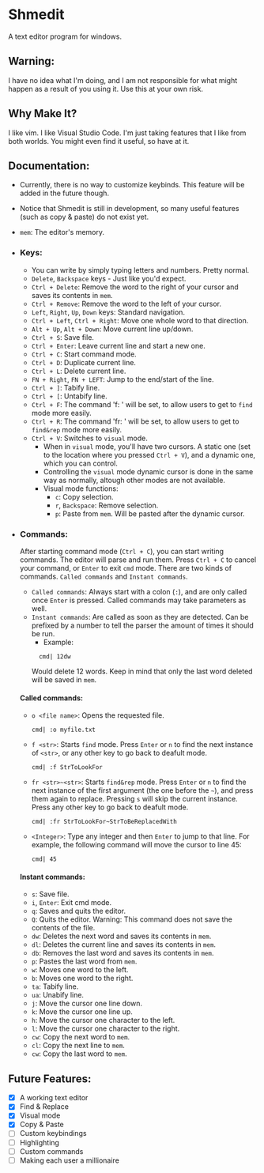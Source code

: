 # Shmedit
A text editor program for windows.

## Warning:
  I have no idea what I'm doing, and I am not responsible for what might happen as a result of you using it.
  Use this at your own risk.

## Why Make It?
  I like vim. I like Visual Studio Code. I'm just taking features that I like from both worlds.
  You might even find it useful, so have at it. 
  

## Documentation:
  - Currently, there is no way to customize keybinds. This feature will be added in the future though. 

  - Notice that Shmedit is still in development, so many useful features (such as copy & paste) do not exist yet.
  
  - `mem`: The editor's memory. 
  
  - ### Keys:
    - You can write by simply typing letters and numbers. Pretty normal.
    - `Delete`, `Backspace` keys - Just like you'd expect.
    - `Ctrl + Delete`: Remove the word to the right of your cursor and saves its contents in `mem`. 
    - `Ctrl + Remove`: Remove the word to the left of your cursor.
    - `Left`, `Right`, `Up`, `Down` keys: Standard navigation. 
    - `Ctrl + Left`, `Ctrl + Right`: Move one whole word to that direction.
    - `Alt + Up`, `Alt + Down`: Move current line up/down.
    - `Ctrl + S`: Save file.
    - `Ctrl + Enter`: Leave current line and start a new one.
    - `Ctrl + C`: Start command mode.
    - `Ctrl + D`: Duplicate current line.
    - `Ctrl + L`: Delete current line.
    - `FN + Right`, `FN + LEFT`: Jump to the end/start of the line.
    - `Ctrl + ]`: Tabify line.
    - `Ctrl + [`: Untabify line.
    - `Ctrl + F`: The command 'f: ' will be set, to allow users to get to `find` mode more easily.
    - `Ctrl + R`: The command 'fr: ' will be set, to allow users to get to `find&rep` mode more easily.
    - `Ctrl + V`: Switches to `visual` mode.
      + When in `visual` mode, you'll have two cursors. A static one (set to the location where you pressed `Ctrl + V`), and a dynamic one, which you can control.
      + Controlling the `visual` mode dynamic cursor is done in the same way as normally, altough other modes are not available.
      + Visual mode functions:
        - `c`: Copy selection.
        - `r`, `Backspace`: Remove selection.
        - `p`: Paste from `mem`. Will be pasted after the dynamic cursor.
  
  
  - ### Commands:
    After starting command mode (`Ctrl + C`), you can start writing commands. The editor will parse and run them.
    Press `Ctrl + C` to cancel your command, or `Enter` to exit `cmd` mode.
    There are two kinds of commands. `Called commands` and `Instant commands`.
      - `Called commands`: Always start with a colon (`:`), and are only called once `Enter` is pressed. Called commands may take parameters as well.
      - `Instant commands`: Are called as soon as they are detected. Can be prefixed by a number to tell the parser the amount of times it should be run.
        + Example:
        ```
          cmd| 12dw
        ```
        Would delete 12 words. Keep in mind that only the last word deleted will be saved in `mem`.
    
    
    #### Called commands:    
    - `o <file name>`: Opens the requested file.
    
      ```
      cmd| :o myfile.txt
      ```
    
    - `f <str>`: Starts `find` mode. Press `Enter` or `n` to find the next instance of `<str>`, or any other key to go back to deafult mode.
    
       ```
       cmd| :f StrToLookFor
       ```
    
    - `fr <str>~<str>`: Starts `find&rep` mode. Press `Enter` or `n` to find the next instance of the first argument (the one before the `~`), and press them again to replace. Pressing `s` will skip the current instance. Press any other key to go back to deafult mode.
      
      ```
      cmd| :fr StrToLookFor~StrToBeReplacedWith
      ```
    
    - `<Integer>`: Type any integer and then `Enter` to jump to that line. For example, the following command will move the cursor to line 45:
    
      ```
      cmd| 45
      ```      
    
    #### Instant commands:    
    - `s`: Save file.
    - `i`, `Enter`: Exit cmd mode.
    - `q`: Saves and quits the editor. 
    - `Q`: Quits the editor. Warning: This command does not save the contents of the file.
    - `dw`: Deletes the next word and saves its contents in `mem`. 
    - `dl`: Deletes the current line and saves its contents in `mem`. 
    - `db`: Removes the last word and saves its contents in `mem`. 
    - `p`: Pastes the last word from `mem`.
    - `w`: Moves one word to the left.
    - `b`: Moves one word to the right.
    - `ta`: Tabify line.
    - `ua`: Unabify line.
    - `j`: Move the cursor one line down.
    - `k`: Move the cursor one line up.
    - `h`: Move the cursor one character to the left.
    - `l`: Move the cursor one character to the right.
    - `cw`: Copy the next word to `mem`.
    - `cl`: Copy the next line to `mem`.
    - `cw`: Copy the last word to `mem`.
    
## Future Features:
  - [X] A working text editor
  - [X] Find & Replace
  - [X] Visual mode 
  - [X] Copy & Paste
  - [ ] Custom keybindings
  - [ ] Highlighting
  - [ ] Custom commands
  - [ ] Making each user a millionaire
